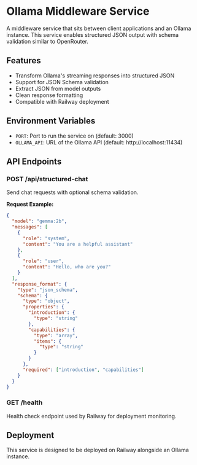 # Ollama Middleware Service

A middleware service that sits between client applications and an Ollama instance. This service enables structured JSON output with schema validation similar to OpenRouter.

## Features

- Transform Ollama's streaming responses into structured JSON
- Support for JSON Schema validation
- Extract JSON from model outputs
- Clean response formatting
- Compatible with Railway deployment

## Environment Variables

- `PORT`: Port to run the service on (default: 3000)
- `OLLAMA_API`: URL of the Ollama API (default: http://localhost:11434)

## API Endpoints

### POST /api/structured-chat

Send chat requests with optional schema validation.

**Request Example:**

```json
{
  "model": "gemma:2b",
  "messages": [
    {
      "role": "system",
      "content": "You are a helpful assistant"
    },
    {
      "role": "user",
      "content": "Hello, who are you?"
    }
  ],
  "response_format": {
    "type": "json_schema",
    "schema": {
      "type": "object",
      "properties": {
        "introduction": {
          "type": "string"
        },
        "capabilities": {
          "type": "array",
          "items": {
            "type": "string"
          }
        }
      },
      "required": ["introduction", "capabilities"]
    }
  }
}
```

### GET /health

Health check endpoint used by Railway for deployment monitoring.

## Deployment

This service is designed to be deployed on Railway alongside an Ollama instance.